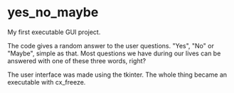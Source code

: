 # yes_no_maybe
My first executable GUI project.

The code gives a random answer to the user questions. "Yes", "No" or "Maybe", simple as that. Most questions we have during our lives can be answered with one of these three words, right?

The user interface was made using the tkinter. The whole thing became an executable with cx_freeze.

